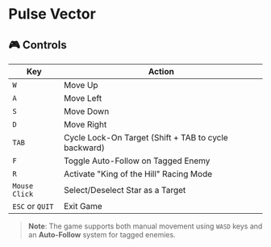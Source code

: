 # Pulse Vector

## 🎮 **Controls**
| **Key**         | **Action**                            |
|-----------------|---------------------------------------|
| `W`             | Move Up                              |
| `A`             | Move Left                            |
| `S`             | Move Down                            |
| `D`             | Move Right                           |
| `TAB`           | Cycle Lock-On Target (Shift + TAB to cycle backward) |
| `F`             | Toggle Auto-Follow on Tagged Enemy   |
| `R`             | Activate "King of the Hill" Racing Mode |
| `Mouse Click`   | Select/Deselect Star as a Target     |
| `ESC` or `QUIT` | Exit Game                            |

> **Note**: The game supports both manual movement using `WASD` keys and an **Auto-Follow** system for tagged enemies.
